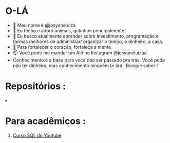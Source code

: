 # O-LÁ 

- 👋 Meu nome é  @josyaneluiza
- 👀 Eu tenho e adoro animais, gatinhos principalmente! 
- 🌱 Eu busco atualmente aprender sobre investimento, programação e formas melhores de administrar/ organizar o tempo, o dinheiro, a casa.
- 💞️ Para fortalecer o coração, fortaleça a mente. 
- 📫 Você pode me mandar um Alô no Instagram @josyaneluizaa. 
- Conhecimento é a base para você não ser passado pra trás. Você pode não ter dinheiro, mas conhecimento ninguém te tira . Busque saber !
  
  
# Repositórios : 
  
 <li>
  
  # Para acadêmicos : 
  <ol 
  <li > <a href= https://github.com/josyaneluiza/Curso-SQL-youtube-4-horas /> <li><a href="https://github.com/josyaneluiza/Curso-SQL-youtube-4-horas"> Curso SQL do Youtube</a></li>


<!---
josyaneluiza/josyaneluiza is a ✨ special ✨ repository because its `README.md` (this file) appears on your GitHub profile.
You can click the Preview link to take a look at your changes.
--->
